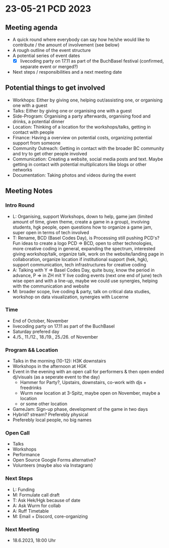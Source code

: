 # 23-05-21 PCD 2023

## Meeting agenda

- A quick round where everybody can say how he/she would like to contribute / the amount of involvement (see below)
- A rough outline of the event structure
- A potential series of event dates
  - [x] livecoding party on 17.11 as part of the BuchBasel festival (confirmed, separate event or merged?)
- Next steps / responsibilities and a next meeting date

## Potential things to get involved

- Workhops: Either by giving one, helping out/assisting one, or organising one with a guest
- Talks: Either by giving one or organising one with a guest
- Side-Program: Organising a party afterwards, organising food and drinks, a potential dinner
- Location: Thinking of a location for the workshops/talks, getting in contact with people 
- Finance: Having a overview on potential costs, organizing potential support from someone
- Community Outreach: Getting in contact with the broader BC community and try to get other people involved
- Communication: Creating a website, social media posts and text. Maybe getting in contact with potential multiplicators like blogs or other networks
- Documentation: Taking photos and videos during the event


## Meeting Notes

### Intro Round

- L: Organising, support Workshops, down to help, game jam (limited amount of time, given theme, create a game in a group), involving students, hgk people, open questions how to organize a game jam, super open in terms of tech involved
- T: Rename, BCD (Basel Codes Day), is Processing still pushing PCD's? Fun ideas to create a logo PCD => BCD, open to other technologies, more creative coding in general, expanding the spectrum, interested giving workshop/talk, organize talk, work on the website/landing page in collaboration, organize location if institutional support (hek, hgk), support communication, tech infrastructures for creative coding
- A: Talking with Y => Basel Codes Day, quite busy, know the period in advance, P => in ZH mit Y live coding events (next one end of june) tech wise open and with a line-up, maybe we could use synergies, helping with the communication and website 
- M: broader scope, live coding & party, talk on critical data studies, workshop on data visualization, synergies with Lucerne


### Time

- End of October, November
- livecoding party on 17.11 as part of the BuchBasel
- Saturday prefered day
- 4./5., 11./12., 18./19., 25./26. of November

### Program && Location

- Talks in the morning (10-12): H3K downstairs
- Workshops in the afternoon at HGK
- Event in the evening with an open call for performers & then open ended dj/visuals (as a seperate event to the day)
  - Hammer for Party?, Upstairs, downstairs, co-work with djs + freedrinks
  - Wurm new location at 3-Spitz, maybe open on November, maybe a location
  - or some other location
- GameJam: Sign-up phase, development of the game in two days
- Hybrid? stream? Preferebly physical
- Preferebly local people, no big names

### Open Call

- Talks
- Workshops
- Performance
- Open Source Google Forms alternative?
- Volunteers (maybe also via Instagram)

### Next Steps

- L: Funding
- M: Formulate call draft
- T: Ask Hek/Hgk because of date
- A: Ask Wurm for collab
- A: Ruff Timetable
- M: Email + Discord, core-organizing


### Next Meeting

- 18.6.2023, 18:00 Uhr 









